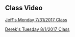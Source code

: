## Class Video

[Jeff's Monday 7/31/2017 Class](https://codingbootcamp.hosted.panopto.com/Panopto/Pages/Viewer.aspx?id=8cc0f674-700d-4cec-b352-58c2ac8ec3fa)

[Derek's Tuesday 8/1/2017 Class](https://codingbootcamp.hosted.panopto.com/Panopto/Pages/Viewer.aspx?id=8af983ed-e832-4634-bbdd-81a3db615f3d)

